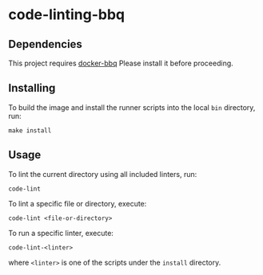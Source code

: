 # code-linting-bbq

## Dependencies
This project requires [docker-bbq](https://github.com/markhedleyjones/docker-bbq)
Please install it before proceeding.

## Installing
To build the image and install the runner scripts into the local `bin` directory, run:

    make install

## Usage

To lint the current directory using all included linters, run:

    code-lint

To lint a specific file or directory, execute:

    code-lint <file-or-directory>

To run a specific linter, execute:

    code-lint-<linter>

where `<linter>` is one of the scripts under the `install` directory.
